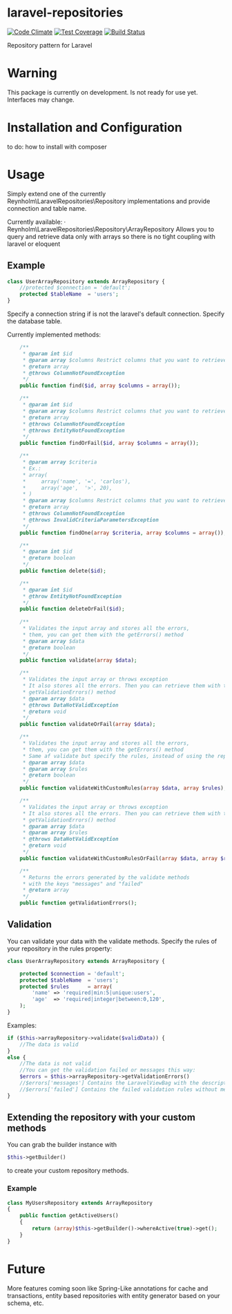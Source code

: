 laravel-repositories
====================

[![Code Climate](https://codeclimate.com/github/reynholm-industries/laravel-repositories/badges/gpa.svg)](https://codeclimate.com/github/reynholm-industries/laravel-repositories)
[![Test Coverage](https://codeclimate.com/github/reynholm-industries/laravel-repositories/badges/coverage.svg)](https://codeclimate.com/github/reynholm-industries/laravel-repositories)
[![Build Status](https://travis-ci.org/reynholm-industries/laravel-repositories.svg)](https://travis-ci.org/reynholm-industries/laravel-repositories)

Repository pattern for Laravel

# Warning
This package is currently on development. Is not ready for use yet.
Interfaces may change.

# Installation and Configuration
to do: how to install with composer

# Usage
Simply extend one of the currently Reynholm\LaravelRepositories\Repository implementations
and provide connection and table name.

Currently available:
· Reynholm\LaravelRepositories\Repository\ArrayRepository
  Allows you to query and retrieve data only with arrays so there is no
  tight coupling with laravel or eloquent

## Example
```php
class UserArrayRepository extends ArrayRepository {
	//protected $connection = 'default';
    protected $tableName  = 'users';
}
```

Specify a connection string if is not the laravel's default connection.
Specify the database table.

Currently implemented methods:
```php
    /**
     * @param int $id
     * @param array $columns Restrict columns that you want to retrieve
     * @return array
     * @throws ColumnNotFoundException
     */
    public function find($id, array $columns = array());

    /**
     * @param int $id
     * @param array $columns Restrict columns that you want to retrieve
     * @return array
     * @throws ColumnNotFoundException
     * @throws EntityNotFoundException
     */
    public function findOrFail($id, array $columns = array());

    /**
     * @param array $criteria
     * Ex.:
     * array(
     *     array('name', '=', 'carlos'),
     *     array('age',  '>', 20),
     * )
     * @param array $columns Restrict columns that you want to retrieve
     * @return array
     * @throws ColumnNotFoundException
     * @throws InvalidCriteriaParametersException
     */
    public function findOne(array $criteria, array $columns = array());

    /**
     * @param int $id
     * @return boolean
     */
    public function delete($id);

    /**
     * @param int $id
     * @throw EntityNotFoundException
     */
    public function deleteOrFail($id);
    
    /**
     * Validates the input array and stores all the errors,
     * them, you can get them with the getErrors() method
     * @param array $data
     * @return boolean
     */
    public function validate(array $data);

    /**
     * Validates the input array or throws exception
     * It also stores all the errors. Then you can retrieve them with the
     * getValidationErrors() method
     * @param array $data
     * @throws DataNotValidException
     * @return void
     */
    public function validateOrFail(array $data);

    /**
     * Validates the input array and stores all the errors,
     * them, you can get them with the getErrors() method
     * Same af validate but specify the rules, instead of using the repository rules
     * @param array $data
     * @param array $rules
     * @return boolean
     */
    public function validateWithCustomRules(array $data, array $rules);

    /**
     * Validates the input array or throws exception
     * It also stores all the errors. Then you can retrieve them with the
     * getValidationErrors() method
     * @param array $data
     * @param array $rules
     * @throws DataNotValidException
     * @return void
     */
    public function validateWithCustomRulesOrFail(array $data, array $rules);

    /**
     * Returns the errors generated by the validate methods
     * with the keys "messages" and "failed"
     * @return array
     */
    public function getValidationErrors();
```

## Validation
You can validate your data with the validate methods.
Specify the rules of your repository in the rules property:
```php
class UserArrayRepository extends ArrayRepository {

    protected $connection = 'default';
    protected $tableName  = 'users';
    protected $rules      = array(
        'name' => 'required|min:5|unique:users',
        'age'  => 'required|integer|between:0,120',
    );
}
```

Examples:
```php 
if ($this->arrayRepository->validate($validData)) {
    //The data is valid
}
else {
    //The data is not valid
    //You can get the validation failed or messages this way:
    $errors = $this->arrayRepository->getValidationErrors()
    //$errors['messages'] Contains the LaravelViewBag with the description of the errors
    //$errors['failed'] Contains the failed validation rules without messages
}
```

## Extending the repository with your custom methods
You can grab the builder instance with
```php
$this->getBuilder()
```
to create your custom repository methods.

### Example
```php
class MyUsersRepository extends ArrayRepository
{
    public function getActiveUsers()
    {
        return (array)$this->getBuilder()->whereActive(true)->get();
    }
}
```

# Future
More features coming soon like Spring-Like annotations for cache and transactions,
entity based repositories with entity generator based on your schema, etc.

